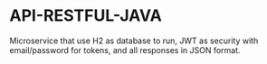 # API-RESTFUL-JAVA
Microservice that use H2 as database to run, JWT as security with email/password for tokens, and all responses in JSON format. 
